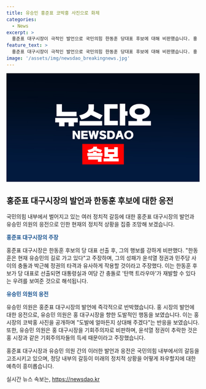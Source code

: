 ```yaml
---
title: 유승민 홍준표 코박홍 사진으로 화제
categories:
  - News
excerpt: >
  홍준표 대구시장이 극적인 발언으로 국민의힘 한동훈 당대표 후보에 대해 비판했습니다. 홍 시장은 한동훈 후보를 지지하지 않는다는 것을 분명히 했는데, 이는 유승민의 길을 따를 것이라는 주장과 관련된 것으로, 이에 대한 우려를 나타냈습니다. 또한, 윤석열 정권과의 관련성을 언급하며 상당한 주장을 펼쳤습니다. 이에 유 전 의원과의 갈등도 빈번히 발생하는 가운데, 국민의힘 내부에서의 갈등이 심화되고 있는 상황입니다.
feature_text: >
  홍준표 대구시장이 극적인 발언으로 국민의힘 한동훈 당대표 후보에 대해 비판했습니다. 홍 시장은 한동훈 후보를 지지하지 않는다는 것을 분명히 했는데, 이는 유승민의 길을 따를 것이라는 주장과 관련된 것으로, 이에 대한 우려를 나타냈습니다. 또한, 윤석열 정권과의 관련성을 언급하며 상당한 주장을 펼쳤습니다. 이에 유 전 의원과의 갈등도 빈번히 발생하는 가운데, 국민의힘 내부에서의 갈등이 심화되고 있는 상황입니다.
image: '/assets/img/newsdao_breakingnews.jpg'
---
```


<p><img src="/assets/img/newsdao_breakingnews.jpg" alt="bookingtag 속보" /></p>

<h2 data-ke-size="size26">홍준표 대구시장의 발언과 한동훈 후보에 대한 응전</h2>

<p>국민의힘 내부에서 벌어지고 있는 여러 정치적 갈등에 대한 홍준표 대구시장의 발언과 유승민 의원의 응전으로 인한 현재의 정치적 상황을 집중 조망해 보겠습니다.</p>

<p data-ke-size="size16"><b><span style="color: #1a5490;">홍준표 대구시장의 주장</span></b></p>

<p>홍준표 대구시장은 한동훈 후보의 당 대표 선출 후, 그의 행보를 강하게 비판했다. "한동훈은 현재 유승민의 길로 가고 있다"고 주장하며, 그의 성패가 윤석열 정권과 민주당 사이의 충돌과 박근혜 정권의 타격과 유사하게 작용할 것이라고 주장했다. 이는 한동훈 후보가 당 대표로 선출되면 대통령실과 여당 간 충돌로 '탄핵 트라우마'가 재발할 수 있다는 우려를 보여준 것으로 해석됩니다.</p>

<p data-ke-size="size16"><b><span style="color: #1a5490;">유승민 의원의 응전</span></b></p>

<p>유승민 의원은 홍준표 대구시장의 발언에 즉각적으로 반박했습니다. 홍 시장의 발언에 대한 응전으로, 유승민 의원은 홍 대구시장을 향한 도발적인 행동을 보였습니다. 이는 홍 시장의 코박홍 사진을 공개하며 "도발에 얼마든지 상대해 주겠다"는 반응을 보였습니다. 또한, 유승민 의원은 홍 대구시장을 기회주의자로 비판하며, 윤석열 정권이 추락한 것은 홍 시장과 같은 기회주의자들의 득세 때문이라고 주장했습니다.</p>

<p>홍준표 대구시장과 유승민 의원 간의 이러한 발언과 응전은 국민의힘 내부에서의 갈등을 고조시키고 있으며, 정당 내부의 갈등이 미래의 정치적 상황을 어떻게 좌우할지에 대한 예측이 흥미롭습니다. </p>
실시간 뉴스 속보는, <a href="https://newsdao.kr" rel="dofollow">https://newsdao.kr</a>


